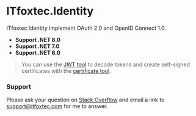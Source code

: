 # ITfoxtec.Identity
ITfoxtec Identity implement OAuth 2.0 and OpenID Connect 1.0.

* **Support .NET 8.0**
* **Support .NET 7.0**
* **Support .NET 6.0**

> You can use the [JWT tool](https://www.foxids.com/tools/Jwt) to decode tokens and create self-signed certificates with the [certificate tool](https://www.foxids.com/tools/Certificate).

### Support
Please ask your question on <a href="https://stackoverflow.com/">Stack Overflow</a> and email a link to <a href="mailto:support@itfoxtec.com?subject=ITfoxtec Identity">support@itfoxtec.com</a> for me to answer.<br />
